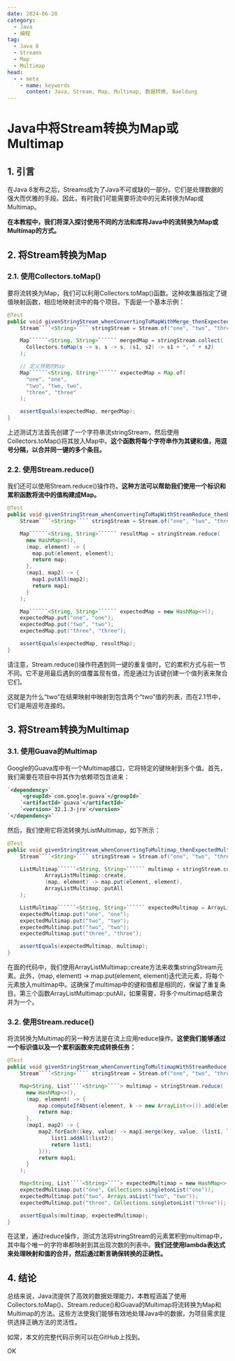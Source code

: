```yaml
---
date: 2024-06-28
category:
  - Java
  - 编程
tag:
  - Java 8
  - Streams
  - Map
  - Multimap
head:
  - - meta
    - name: keywords
      content: Java, Stream, Map, Multimap, 数据转换, Baeldung
---
```


# Java中将Stream转换为Map或Multimap

## 1. 引言

在Java 8发布之后，Streams成为了Java不可或缺的一部分。它们是处理数据的强大而优雅的手段。因此，有时我们可能需要将流中的元素转换为Map或Multimap。

**在本教程中，我们将深入探讨使用不同的方法和库将Java中的流转换为Map或Multimap的方式。**

## 2. 将Stream转换为Map

### 2.1. 使用Collectors.toMap()

要将流转换为Map，我们可以利用Collectors.toMap()函数。这种收集器指定了键值映射函数，相应地映射流中的每个项目。下面是一个基本示例：

```java
@Test
public void givenStringStream_whenConvertingToMapWithMerge_thenExpectedMapIsGenerated() {
    Stream````<String>```` stringStream = Stream.of("one", "two", "three", "two");

    Map``````<String, String>`````` mergedMap = stringStream.collect(
      Collectors.toMap(s -> s, s -> s, (s1, s2) -> s1 + ", " + s2)
    );

    // 定义预期的Map
    Map``````<String, String>`````` expectedMap = Map.of(
      "one", "one",
      "two", "two, two",
      "three", "three"
    );

    assertEquals(expectedMap, mergedMap);
}
```

上述测试方法首先创建了一个字符串流stringStream，然后使用Collectors.toMap()将其放入Map中。**这个函数将每个字符串作为其键和值，用逗号分隔，以合并同一键的多个条目。**

### 2.2. 使用Stream.reduce()

我们还可以使用Stream.reduce()操作符。**这种方法可以帮助我们使用一个标识和累积函数将流中的值构建成Map。**

```java
@Test
public void givenStringStream_whenConvertingToMapWithStreamReduce_thenExpectedMapIsGenerated() {
    Stream````<String>```` stringStream = Stream.of("one", "two", "three", "two");

    Map``````<String, String>`````` resultMap = stringStream.reduce(
      new HashMap<>(),
      (map, element) -> {
        map.put(element, element);
        return map;
      },
      (map1, map2) -> {
        map1.putAll(map2);
        return map1;
      }
    );

    Map``````<String, String>`````` expectedMap = new HashMap<>();
    expectedMap.put("one", "one");
    expectedMap.put("two", "two");
    expectedMap.put("three", "three");

    assertEquals(expectedMap, resultMap);
}
```

请注意，Stream.reduce()操作符遇到同一键的重复值时，它的累积方式与前一节不同。它不是用最后遇到的值覆盖现有值，而是通过为该键创建一个值列表来聚合它们。

这就是为什么“two”在结果映射中映射到包含两个“two”值的列表，而在2.1节中，它们是用逗号连接的。

## 3. 将Stream转换为Multimap

### 3.1. 使用Guava的Multimap

Google的Guava库中有一个Multimap接口，它将特定的键映射到多个值。首先，我们需要在项目中将其作为依赖项包含进来：

```xml
`<dependency>`
    `<groupId>`com.google.guava`</groupId>`
    `<artifactId>`guava`</artifactId>`
    `<version>`32.1.3-jre`</version>`
`</dependency>`
```

然后，我们使用它将流转换为ListMultimap，如下所示：

```java
@Test
public void givenStringStream_whenConvertingToMultimap_thenExpectedMultimapIsGenerated() {
    Stream````<String>```` stringStream = Stream.of("one", "two", "three", "two");

    ListMultimap``````<String, String>`````` multimap = stringStream.collect(
            ArrayListMultimap::create,
            (map, element) -> map.put(element, element),
            ArrayListMultimap::putAll
    );

    ListMultimap``````<String, String>`````` expectedMultimap = ArrayListMultimap.create();
    expectedMultimap.put("one", "one");
    expectedMultimap.put("two", "two");
    expectedMultimap.put("two", "two");
    expectedMultimap.put("three", "three");

    assertEquals(expectedMultimap, multimap);
}
```

在面的代码中，我们使用ArrayListMultimap::create方法来收集stringStream元素。此外，(map, element) -> map.put(element, element)迭代流元素，将每个元素放入multimap中。这确保了multimap中的键和值都是相同的，保留了重复条目。第三个函数ArrayListMultimap::putAll，如果需要，将多个multimap结果合并为一个。

### 3.2. 使用Stream.reduce()

将流转换为Multimap的另一种方法是在流上应用reduce操作。**这使我们能够通过一个标识值以及一个累积函数来完成转换任务：**

```java
@Test
public void givenStringStream_whenConvertingToMultimapWithStreamReduce_thenExpectedMultimapIsGenerated() {
    Stream````<String>```` stringStream = Stream.of("one", "two", "three", "two");

    Map<String, List````<String>````> multimap = stringStream.reduce(
      new HashMap<>(),
      (map, element) -> {
          map.computeIfAbsent(element, k -> new ArrayList<>()).add(element);
          return map;
      },
      (map1, map2) -> {
          map2.forEach((key, value) -> map1.merge(key, value, (list1, list2) -> {
              list1.addAll(list2);
              return list1;
          }));
          return map1;
      }
    );

    Map<String, List````<String>````> expectedMultimap = new HashMap<>();
    expectedMultimap.put("one", Collections.singletonList("one"));
    expectedMultimap.put("two", Arrays.asList("two", "two"));
    expectedMultimap.put("three", Collections.singletonList("three"));

    assertEquals(multimap, expectedMultimap);
}
```

在这里，通过reduce操作，测试方法将stringStream的元素累积到multimap中，其中每个唯一的字符串都映射到其出现次数的列表中。**我们还使用lambda表达式来处理映射和值的合并，然后通过断言确保转换的正确性。**

## 4. 结论

总结来说，Java流提供了高效的数据处理能力，本教程涵盖了使用Collectors.toMap()、Stream.reduce()和Guava的Multimap将流转换为Map和Multimap的方法。这些方法使我们能够有效地处理Java中的数据，为项目需求提供选择正确方法的灵活性。

如常，本文的完整代码示例可以在GitHub上找到。

OK